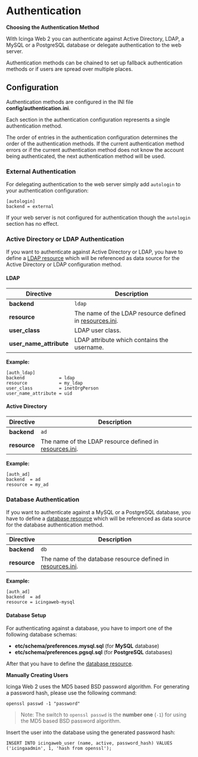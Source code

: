 # <a id="authentication"></a> Authentication

**Choosing the Authentication Method**

With Icinga Web 2 you can authenticate against Active Directory, LDAP, a MySQL or a PostgreSQL database or delegate
authentication to the web server.

Authentication methods can be chained to set up fallback authentication methods
or if users are spread over multiple places.

## <a id="authentication-configuration"></a> Configuration

Authentication methods are configured in the INI file **config/authentication.ini**.

Each section in the authentication configuration represents a single authentication method.

The order of entries in the authentication configuration determines the order of the authentication methods.
If the current authentication method errors or if the current authentication method does not know the account being
authenticated, the next authentication method will be used.

### <a id="authentication-configuration-external-authentication"></a> External Authentication

For delegating authentication to the web server simply add `autologin` to your authentication configuration:

````
[autologin]
backend = external
````

If your web server is not configured for authentication though the `autologin` section has no effect.

### <a id="authentication-configuration-ad-or-ldap-authentication"></a> Active Directory or LDAP Authentication

If you want to authenticate against Active Directory or LDAP, you have to define a
[LDAP resource](#resources-configuration-ldap) which will be referenced as data source for the Active Directory
or LDAP configuration method.

#### <a id="authentication-configuration-ldap-authentication"></a> LDAP

Directive               | Description
------------------------|------------
**backend**             | `ldap`
**resource**            | The name of the LDAP resource defined in [resources.ini](resources).
**user_class**          | LDAP user class.
**user_name_attribute** | LDAP attribute which contains the username.

**Example:**

```
[auth_ldap]
backend             = ldap
resource            = my_ldap
user_class          = inetOrgPerson
user_name_attribute = uid
```

#### <a id="authentication-configuration-ad-authentication"></a> Active Directory

Directive               | Description
------------------------|------------
**backend**             | `ad`
**resource**            | The name of the LDAP resource defined in [resources.ini](resources).

**Example:**

```
[auth_ad]
backend  = ad
resource = my_ad
```

### <a id="authentication-configuration-db-authentication"></a> Database Authentication

If you want to authenticate against a MySQL or a PostgreSQL database, you have to define a
[database resource](#resources-configuration-database) which will be referenced as data source for the database
authentication method.

Directive               | Description
------------------------|------------
**backend**             | `db`
**resource**            | The name of the database resource defined in [resources.ini](resources).

**Example:**

```
[auth_ad]
backend  = ad
resource = icingaweb-mysql
```

#### <a id="authentication-configuration-db-setup"></a> Database Setup

For authenticating against a database, you have to import one of the following database schemas:

* **etc/schema/preferences.mysql.sql** (for **MySQL** database)
* **etc/schema/preferences.pgsql.sql** (for **PostgreSQL** databases)

After that you have to define the [database resource](#resources-configuration-database).

**Manually Creating Users**

Icinga Web 2 uses the MD5 based BSD password algorithm. For generating a password hash, please use the following
command:

````
openssl passwd -1 "password"
````

> Note: The switch to `openssl passwd` is the **number one** (`-1`) for using the MD5 based BSD password algorithm.

Insert the user into the database using the generated password hash:

````
INSERT INTO icingaweb_user (name, active, password_hash) VALUES ('icingaadmin', 1, 'hash from openssl');
````
